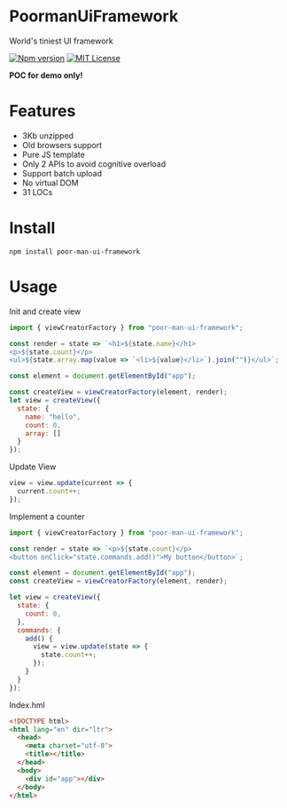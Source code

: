 # PoormanUiFramework
World's tiniest UI framework

[![Npm version](https://img.shields.io/npm/v/poor-man-ui-framework.svg)](https://www.npmjs.com/package/poor-man-ui-framework)
[![MIT License](https://img.shields.io/github/license/David-Desmaisons/PoormanUiFramework.svg)](https://github.com/David-Desmaisons/PoormanUiFramework/blob/master/LICENSE)


**POC for demo only!**

# Features

* 3Kb unzipped
* Old browsers support
* Pure JS template 
* Only 2 APIs to avoid cognitive overload
* Support batch upload
* No virtual DOM
* 31 LOCs

# Install

```
npm install poor-man-ui-framework
```


# Usage

Init and create view
``` javascript
import { viewCreatorFactory } from "poor-man-ui-framework";

const render = state => `<h1>${state.name}</h1>
<p>${state.count}</p>
<ul>${state.array.map(value => `<li>${value}</li>`).join("")}</ul>`;

const element = document.getElementById("app");

const createView = viewCreatorFactory(element, render);
let view = createView({
  state: {
    name: "hello",
    count: 0,
    array: []
  }
});
```


Update View
``` javascript
view = view.update(current => {
  current.count++;
});
```

Implement a counter
``` javascript
import { viewCreatorFactory } from "poor-man-ui-framework";

const render = state => `<p>${state.count}</p>
<button onClick="state.commands.add()">My button</button>`;

const element = document.getElementById("app");
const createView = viewCreatorFactory(element, render);

let view = createView({
  state: {
    count: 0,
  },
  commands: {
    add() {
      view = view.update(state => {
        state.count++;
      });
    }
  }
});
```

Index.hml

``` html
<!DOCTYPE html>
<html lang="en" dir="ltr">
  <head>
    <meta charset="utf-8">
    <title></title>
  </head>
  <body>
    <div id="app"></div>
  </body>
</html>
```




